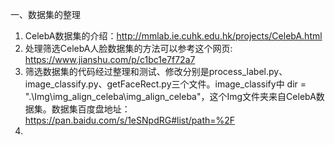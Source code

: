 一、数据集的整理

1. CelebA数据集的介绍：http://mmlab.ie.cuhk.edu.hk/projects/CelebA.html
2. 处理筛选CelebA人脸数据集的方法可以参考这个网页: https://www.jianshu.com/p/c1bc1e7f72a7
3. 筛选数据集的代码经过整理和测试、修改分别是process_label.py、image_classify.py、getFaceRect.py三个文件。image_classify中 dir = ".\Img\img_align_celeba\img_align_celeba"，这个Img文件夹来自CelebA数据集。数据集百度盘地址：https://pan.baidu.com/s/1eSNpdRG#list/path=%2F
4. 